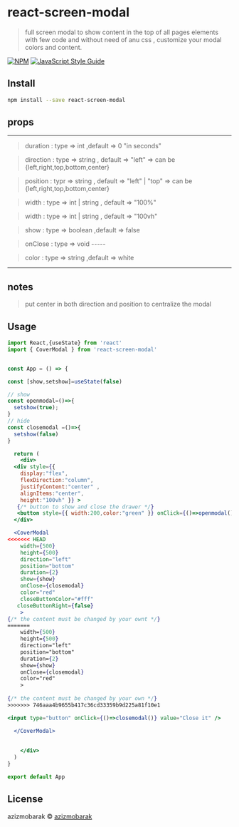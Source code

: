 # react-screen-modal

> full screen modal to show content in the top of all pages elements with few code and without need of anu css , customize your modal colors and content.

[![NPM](https://img.shields.io/npm/v/react-screen-modal.svg)](https://www.npmjs.com/package/react-screen-modal) [![JavaScript Style Guide](https://img.shields.io/badge/code_style-standard-brightgreen.svg)](https://standardjs.com)

## Install

```bash
npm install --save react-screen-modal
```
## props

---------------------------------------------------------------

>duration : type => int ,default => 0  "in seconds"


>direction : type => string , default => "left" => can be  {left,right,top,bottom,center}


>position : typr => string , default => "left" | "top" => can be  {left,right,top,bottom,center}


>width : type => int | string , default => "100%"


>width : type => int | string , default => "100vh"


>show : type => boolean  ,default =>  false


>onClose : type => void    -----


>color : type => string ,default => white


--------------------------------------------------------------


## notes

>put center in both direction and position to centralize the modal


## Usage

```jsx
import React,{useState} from 'react'
import { CoverModal } from 'react-screen-modal'


const App = () => {

const [show,setshow]=useState(false)

// show
const openmodal=()=>{
  setshow(true);
}
// hide
const closemodal =()=>{
  setshow(false)
}

  return (
    <div>
  <div style={{
    display:"flex",
    flexDirection:"column",
    justifyContent:"center" ,
    alignItems:"center",
    height:"100vh" }} >
   {/* button to show and close the drawer */}
   <button style={{ width:200,color:"green" }} onClick={()=>openmodal()} >show</button>
  </div>

  <CoverModal
<<<<<<< HEAD
    width={500}
    height={500}
    direction="left"
    position="bottom"
    duration={2}
    show={show}
    onClose={closemodal}
    color="red"
    closeButtonColor="#fff"
   closeButtonRight={false}
    >
{/* the content must be changed by your ownt */}
=======
    width={500}                    
    height={500}                  
    direction="left"              
    position="bottom"             
    duration={2}                  
    show={show}                   
    onClose={closemodal}       
    color="red"                       
    >
    
{/* the content must be changed by your own */}
>>>>>>> 746aaa4b9655b417c36cd33359b9d225a81f10e1

<input type="button" onClick={()=>closemodal()} value="Close it" />

  </CoverModal>
    
    
    </div>
  )
}

export default App

```

## License

azizmobarak © [azizmobarak](https://github.com/azizmobarak)
